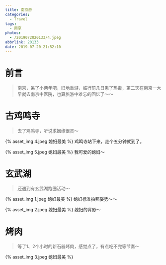 ```yaml
---
title: 南京游
categories:
  - Travel
tags:
  - 南京
photos:
  - /2019072020133/4.jpeg
abbrlink: 20133
date: 2019-07-20 21:52:10
---
```


# 前言

> 南京，呆了小两年吧，旧地重游，临行前几日患了热毒，第二天在南京一大早就去南京中医院，也算旅游中难忘的回忆了～～

# 古鸡鸣寺

> 去了鸡鸣寺，听说求姻缘很灵～

{% asset_img 4.jpeg 媳妇最美 %}
鸡鸣寺站下来，走个五分钟就到了。

{% asset_img 5.jpeg 媳妇最美 %}
我可爱的媳妇～

# 玄武湖

> 还遇到有玄武湖跑圈活动～

{% asset_img 1.jpeg 媳妇最美 %}
媳妇标准拍照姿势～～

{% asset_img 2.jpeg 媳妇最美 %}
媳妇的背影～

# 烤肉
> 等了1、2个小时的新石器烤肉，感觉点了，有点吃不完等节奏～

{% asset_img 3.jpeg 媳妇最美 %}
